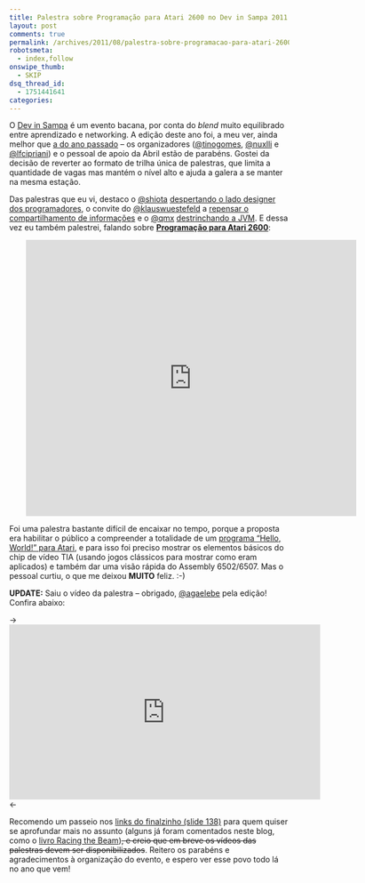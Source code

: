 ```yaml
---
title: Palestra sobre Programação para Atari 2600 no Dev in Sampa 2011
layout: post
comments: true
permalink: /archives/2011/08/palestra-sobre-programacao-para-atari-2600-no-dev-in-sampa-2011.html
robotsmeta:
  - index,follow
onswipe_thumb:
  - SKIP
dsq_thread_id:
  - 1751441641
categories:
---
```

O [Dev in Sampa][1] é um evento bacana, por conta do *blend* muito equilibrado entre aprendizado e networking. A edição deste ano foi, a meu ver, ainda melhor que [a do ano passado][2] &#8211; os organizadores ([@tinogomes][3], [@nuxlli][4] e [@lfcipriani][5]) e o pessoal de apoio da Abril estão de parabéns. Gostei da decisão de reverter ao formato de trilha única de palestras, que limita a quantidade de vagas mas mantém o nível alto e ajuda a galera a se manter na mesma estação.

Das palestras que eu vi, destaco o [@shiota][6] [despertando o lado designer dos programadores][7], o convite do [@klauswuestefeld][8] a [repensar o compartilhamento de informações][9] e o [@qmx][10] [destrinchando a JVM][11]. E dessa vez eu também palestrei, falando sobre **[Programação para Atari 2600][12]**:

<p style="text-align:center"><div id="__ss_9029368" style="width: 595px;margin-left:30px; text-align:center"><iframe src="http://www.slideshare.net/slideshow/embed_code/9029368" frameborder="0" marginwidth="0" marginheight="0" scrolling="no" width="595" height="497"></iframe></div></p>

Foi uma palestra bastante difícil de encaixar no tempo, porque a proposta era habilitar o público a compreender a totalidade de um [programa &#8220;Hello, World!&#8221; para Atari][13], e para isso foi preciso mostrar os elementos básicos do chip de vídeo TIA (usando jogos clássicos para mostrar como eram aplicados) e também dar uma visão rápida do Assembly 6502/6507. Mas o pessoal curtiu, o que me deixou **MUITO** feliz. :-)

**UPDATE:** Saiu o vídeo da palestra &#8211; obrigado, [@agaelebe][14] pela edição! Confira abaixo:

-><iframe width="560" height="315" src="https://www.youtube.com/embed/6FwD0iAe3tI" frameborder="0" allowfullscreen></iframe><-

Recomendo um passeio nos [links do finalzinho (slide 138)][16] para quem quiser se aprofundar mais no assunto (alguns já foram comentados neste blog, como o [livro Racing the Beam][17])<del datetime="2011-09-01T04:02:55+00:00">, e creio que em breve os vídeos das palestras devem ser disponibilizados</del>. Reitero os parabéns e agradecimentos à organização do evento, e espero ver esse povo todo lá no ano que vem!

 [1]: http://www.devinsampa.com.br/
 [2]: //chester.me/archives/2010/08/dev-in-sampa-2010.html
 [3]: http://twitter.com/tinogomes
 [4]: http://twitter.com/nuxlli
 [5]: http://twitter.com/lfcipriani
 [6]: http://twitter.com/shiota
 [7]: http://www.slideshare.net/eshiota/user-experience-para-developers-dev-in-sampa-2011
 [8]: http://twitter.com/klauswuestefeld
 [9]: http://sneer.me/
 [10]: http://twitter.com/qmx
 [11]: http://blog.qmx.me/devinsampa2011-the-geekiest-conf-ever/
 [12]: http://www.slideshare.net/chesterbr/programao-para-atari-2600
 [13]: http://pastebin.com/abBRfUjd
 [14]: http://twitter.com/agaelebe
 [15]: http://blip.tv/dev-in-sampa/devinsampa_2011_chester_atari-5513966
 [16]: http://www.slideshare.net/chesterbr/programao-para-atari-2600/138
 [17]: //chester.me/archives/2011/01/racing-the-beam-um-raio-x-do-atari-2600.html
